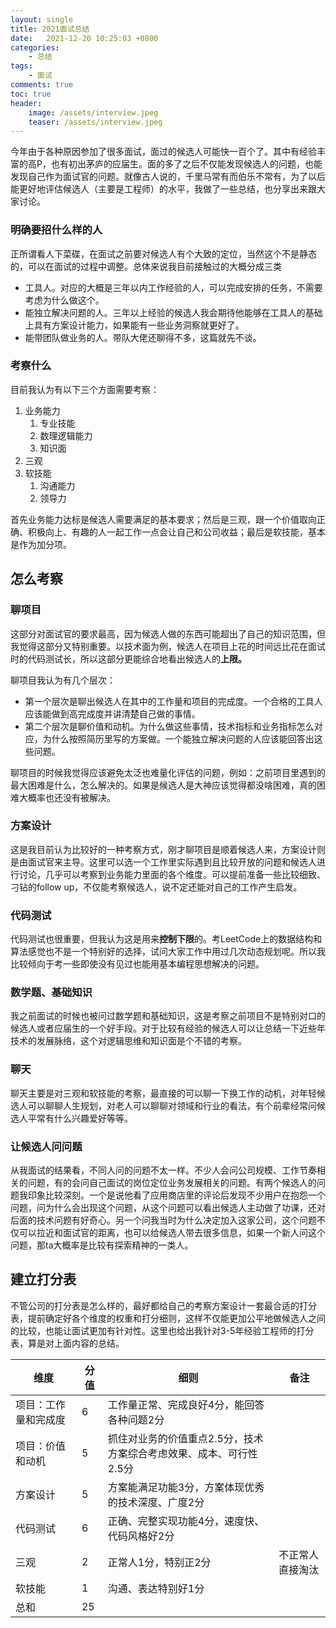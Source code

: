 ```yaml
---
layout: single
title: 2021面试总结
date:   2021-12-20 10:25:03 +0800
categories: 
    - 总结
tags: 
    - 面试
comments: true
toc: true
header:
    image: /assets/interview.jpeg
    teaser: /assets/interview.jpeg
---
```


今年由于各种原因参加了很多面试，面过的候选人可能快一百个了。其中有经验丰富的高P，也有初出茅庐的应届生。面的多了之后不仅能发现候选人的问题，也能发现自己作为面试官的问题。就像古人说的，千里马常有而伯乐不常有，为了以后能更好地评估候选人（主要是工程师）的水平，我做了一些总结，也分享出来跟大家讨论。

### 明确要招什么样的人

正所谓看人下菜碟，在面试之前要对候选人有个大致的定位，当然这个不是静态的，可以在面试的过程中调整。总体来说我目前接触过的大概分成三类

- 工具人。对应的大概是三年以内工作经验的人，可以完成安排的任务，不需要考虑为什么做这个。
- 能独立解决问题的人。三年以上经验的候选人我会期待他能够在工具人的基础上具有方案设计能力，如果能有一些业务洞察就更好了。
- 能带团队做业务的人。带队大佬还聊得不多，这篇就先不谈。

### 考察什么

目前我认为有以下三个方面需要考察：

1. 业务能力
    1. 专业技能
    2. 数理逻辑能力
    3. 知识面
2. 三观
3. 软技能
    1. 沟通能力
    2. 领导力

首先业务能力达标是候选人需要满足的基本要求；然后是三观，跟一个价值取向正确、积极向上、有趣的人一起工作一点会让自己和公司收益；最后是软技能，基本是作为加分项。

## 怎么考察

### 聊项目

这部分对面试官的要求最高，因为候选人做的东西可能超出了自己的知识范围，但我觉得这部分又特别重要。以技术面为例，候选人在项目上花的时间远比花在面试时的代码测试长，所以这部分更能综合地看出候选人的**上限。**

聊项目我认为有几个层次：

- 第一个层次是聊出候选人在其中的工作量和项目的完成度。一个合格的工具人应该能做到高完成度并讲清楚自己做的事情。
- 第二个层次是聊价值和动机。为什么做这些事情，技术指标和业务指标怎么对应，为什么按照简历里写的方案做。一个能独立解决问题的人应该能回答出这些问题。

聊项目的时候我觉得应该避免太泛也难量化评估的问题，例如：之前项目里遇到的最大困难是什么，怎么解决的。如果是候选人是大神应该觉得都没啥困难，真的困难大概率也还没有被解决。

### 方案设计

这是我目前认为比较好的一种考察方式，刚才聊项目是顺着候选人来，方案设计则是由面试官来主导。这里可以选一个工作里实际遇到且比较开放的问题和候选人进行讨论，几乎可以考察到业务能力里面的各个维度。可以提前准备一些比较细致、刁钻的follow up，不仅能考察候选人，说不定还能对自己的工作产生启发。

### 代码测试

代码测试也很重要，但我认为这是用来**控制下限**的。考LeetCode上的数据结构和算法感觉也不是一个特别好的选择，试问大家工作中用过几次动态规划呢。所以我比较倾向于考一些即使没有见过也能用基本编程思想解决的问题。

### 数学题、基础知识

我之前面试的时候也被问过数学题和基础知识，这是考察之前项目不是特别对口的候选人或者应届生的一个好手段。对于比较有经验的候选人可以让总结一下近些年技术的发展脉络，这个对逻辑思维和知识面是个不错的考察。

### 聊天

聊天主要是对三观和软技能的考察，最直接的可以聊一下换工作的动机，对年轻候选人可以聊聊人生规划，对老人可以聊聊对领域和行业的看法，有个前辈经常问候选人平常有什么兴趣爱好等等。

### 让候选人问问题

从我面试的结果看，不同人问的问题不太一样。不少人会问公司规模、工作节奏相关的问题，有的会问自己面试的岗位定位业务发展相关的问题。有两个候选人的问题我印象比较深刻。一个是说他看了应用商店里的评论后发现不少用户在抱怨一个问题，问为什么会出现这个问题，从这个问题可以看出候选人主动做了功课，还对后面的技术问题有好奇心。另一个问我当时为什么决定加入这家公司，这个问题不仅可以拉近和面试官的距离，也可以给候选人带去很多信息，如果一个新人问这个问题，那ta大概率是比较有探索精神的一类人。

## 建立打分表

不管公司的打分表是怎么样的，最好都给自己的考察方案设计一套最合适的打分表，提前确定好各个维度的权重和打分细则，这样不仅能更加公平地做候选人之间的比较，也能让面试更加有针对性。这里也给出我针对3-5年经验工程师的打分表，算是对上面内容的总结。

| 维度 | 分值 | 细则 | 备注 |
| --- | --- | --- | --- |
| 项目：工作量和完成度 | 6 | 工作量正常、完成良好4分，能回答各种问题2分 |  |
| 项目：价值和动机 | 5 | 抓住对业务的价值重点2.5分，技术方案综合考虑效果、成本、可行性2.5分 |  |
| 方案设计 | 5 | 方案能满足功能3分，方案体现优秀的技术深度、广度2分 |  |
| 代码测试 | 6 | 正确、完整实现功能4分，速度快、代码风格好2分 | |
| 三观 | 2 | 正常人1分，特别正2分 | 不正常人直接淘汰 |
| 软技能 | 1 | 沟通、表达特别好1分 |  |
| 总和 | 25 |  |  |